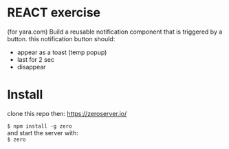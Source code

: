 # REACT exercise
(for yara.com)
Build a reusable notification component that is triggered by a button.
this notification button should:
- appear as a toast (temp popup)
- last for 2 sec
- disappear

# Install
clone this repo then:
https://zeroserver.io/

`$ npm install -g zero`  
and start the server with:  
`$ zero`